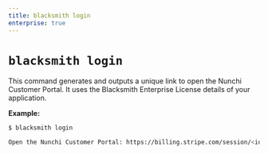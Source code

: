```yaml
---
title: blacksmith login
enterprise: true
---
```


# `blacksmith login`

This command generates and outputs a unique link to open the Nunchi Customer
Portal. It uses the Blacksmith Enterprise License details of your application.

**Example:**
```bash
$ blacksmith login

Open the Nunchi Customer Portal: https://billing.stripe.com/session/<id>
```
